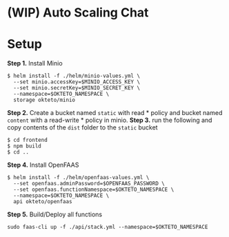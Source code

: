 # (WIP) Auto Scaling Chat

# Setup

**Step 1.** Install Minio

```
$ helm install -f ./helm/minio-values.yml \
  --set minio.accessKey=$MINIO_ACCESS_KEY \
  --set minio.secretKey=$MINIO_SECRET_KEY \
  --namespace=$OKTETO_NAMESPACE \
  storage okteto/minio
```

**Step 2.** Create a bucket named `static` with read * policy and bucket named `content` with a read-write * policy in minio.
**Step 3.** run the following and copy contents of the `dist` folder to the `static` bucket

```
$ cd frontend
$ npm build
$ cd ..
```

**Step 4.** Install OpenFAAS

```
$ helm install -f ./helm/openfaas-values.yml \
  --set openfaas.adminPassword=$OPENFAAS_PASSWORD \
  --set openfaas.functionNamespace=$OKTETO_NAMESPACE \
  --namespace=$OKTETO_NAMESPACE \
  api okteto/openfaas
```

**Step 5.** Build/Deploy all functions

```sudo faas-cli up -f ./api/stack.yml --namespace=$OKTETO_NAMESPACE```